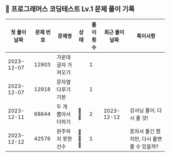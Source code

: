 ## 🚀 프로그래머스 코딩테스트 Lv.1 문제 풀이 기록

| **첫 풀이 날짜** | **문제 번호** | **문제명**     | **상태** | **풀이 횟수** | **최근 풀이 날짜** | **특이사항**                   |
|-------------|-----------|-------------|--------|-----------|--------------|----------------------------|
| 2023-12-07  | 12903     | 가운데 글자 가져오기 |        | 1         |              |                            |
| 2023-12-07  | 12918     | 문자열 다루기 기본  |        | 1         |              |                            |
| 2023-12-11  | 68644     | 두 개 뽑아서 더하기 | 🤔🤔   | 2         | 2023-12-12   | 강사님 풀이. 다시 풀 것!            |
| 2023-12-12  | 42576     | 완주하지 못한 선수  | 🤔🤔🤔 | 1         |              | 혼자서 풀긴 했지만, 다시 풀면 풀 수 있을까? |
